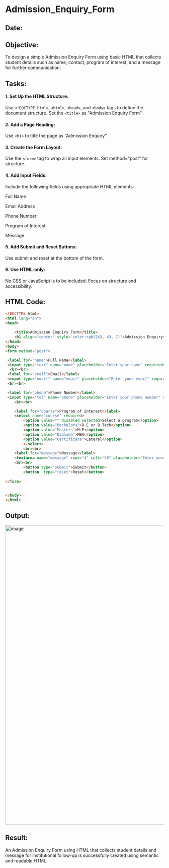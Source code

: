 # Admission_Enquiry_Form
## Date:

## Objective:
To design a simple Admission Enquiry Form using basic HTML that collects student details such as name, contact, program of interest, and a message for further communication.

## Tasks:
#### 1. Set Up the HTML Structure:
Use ```<!DOCTYPE html>```, ```<html>```, ```<head>```, and ```<body>``` tags to define the document structure.
Set the ```<title>``` as "Admission Enquiry Form".

#### 2. Add a Page Heading:
Use ```<h1>``` to title the page as “Admission Enquiry”.

#### 3. Create the Form Layout:
Use the ```<form>``` tag to wrap all input elements. Set method="post" for structure.

#### 4. Add Input Fields:
Include the following fields using appropriate HTML elements:

Full Name

Email Address

Phone Number 

Program of Interest 

Message

#### 5. Add Submit and Reset Buttons:
Use submit and reset at the bottom of the form.

#### 6. Use HTML-only:
No CSS or JavaScript is to be included. Focus on structure and accessibility.

## HTML Code:
```html
<!DOCTYPE html>
<html lang="en">
<head>
  
    <title>Admission Enquiry Form</title>
    <h1 align="center" style="color:rgb(243, 43, 7)">Admission Enquiry</h1>
</head>
<body>
<form method="post">

 <label for="name">Full Name</label>
 <input type="text" name="name" placeholder="Enter your name" required>
  <br><br>
 <label for="email">Email</label>
 <input type="email" name="email" placeholder="Enter your email" required>
 <br><br>

 <label for="phone">Phone Number</label>
 <input type="tel" name="phone" placeholder="Enter your phone number" required>
    <br><br>

    <label for="course">Program of Interest</label>
    <select name="course" required>
        <option value="" disabled selected>Select a program</option>
        <option value="Bachelors">B.E or B.Tech</option>
        <option value="Masters">M.E</option>
        <option value="Diploma">MBA</option>
        <option value="Certificate">Lateral</option>
        </select>
        <br><br>
    <label for="message">Message</label>
    <textarea name="message" rows="4" cols="50" placeholder="Enter your message" required></textarea>
    <br><br>
        <button type="submit">Submit</button>
        <button  type="reset">Reset</button>
    
</form>
   
    
</body>
</html>
```
## Output:
<img width="951" alt="image" src="https://github.com/user-attachments/assets/4b868f62-6a12-4508-8f46-fd416f987c01" />


## Result:
An Admission Enquiry Form using HTML that collects student details and message for institutional follow-up is successfully created using semantic and readable HTML.
